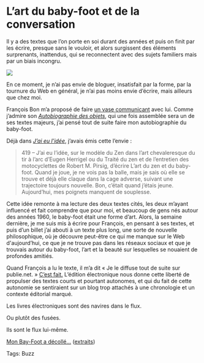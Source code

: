 # L’art du baby-foot et de la conversation

Il y a des textes que l’on porte en soi durant des années et puis on finit par les écrire, presque sans le vouloir, et alors surgissent des éléments surprenants, inattendus, qui se reconnectent avec des sujets familiers mais par un biais incongru.<span id="more-23220"></span>

![](http://blog.tcrouzet.comhttps://tcrouzet.com/images_tc/2012/02/cover-image-350x466.png)

En ce moment, je n’ai pas envie de bloguer, insatisfait par la forme, par la tournure du Web en général, je n’ai pas moins envie d’écrire, mais ailleurs que chez moi.

François Bon m’a proposé de faire [un vase communicant](http://rendezvousdesvases.blogspot.com/) avec lui. Comme j’admire son [*Autobiographie des objets*](http://www.tierslivre.net/spip/spip.php?rubrique69), qui une fois assemblée sera un de ses textes majeurs, j’ai pensé tout de suite faire mon autobiographie du baby-foot.

Déjà dans [*J’ai eu l’idée*](http://blog.tcrouzet.com/id/), j’avais émis cette l’envie :

> 419 – J’ai eu l’idée, sur le modèle du Zen dans l’art chevaleresque du tir à l’arc d’Eugen Herrigel ou du Traité du zen et de l’entretien des motocyclettes de Robert M. Pirsig, d’écrire L’art du zen et du baby-foot. Quand je joue, je ne vois pas la balle, mais je sais où elle se trouve et déjà elle claque dans la cage adverse, suivant une trajectoire toujours nouvelle. Bon, c’était quand j’étais jeune. Aujourd’hui, mes poignets manquent de souplesse.

Cette idée remonte à ma lecture des deux textes cités, les deux m’ayant influencé et fait comprendre que pour moi, et beaucoup de gens nés autour des années 1960, le baby-foot était une forme d’art. Alors, la semaine dernière, je me suis mis à écrire pour François, en pensant à ses textes, et puis d’un billet j’ai abouti à un texte plus long, une sorte de nouvelle philosophique, où je découvre peut-être ce qui me manque sur le Web d'aujourd’hui, ce que je ne trouve pas dans les réseaux sociaux et que je trouvais autour du baby-foot, l’art et la beauté sur lesquelles se nouaient de profondes amitiés.

Quand François a lu le texte, il m’a dit « Je le diffuse tout de suite sur publie.net. » [C’est fait.](http://www.publie.net/fr/ebook/9782814506213/baby-foot) L’édition électronique nous donne cette liberté de propulser des textes courts et pourtant autonomes, et qui du fait de cette autonomie se sentiraient sur un blog trop attachés à une chronologie et un contexte éditorial marqué.

Les livres électroniques sont des navires dans le flux.

Ou plutôt des fusées.

Ils sont le flux lui-même.

[Mon Bay-Foot a décollé...](http://www.publie.net/fr/ebook/9782814506213/baby-foot) ([extraits](http://www.publie.net/fr/preview/8279/baby-foot_1-7.pdf))

Tags: Buzz